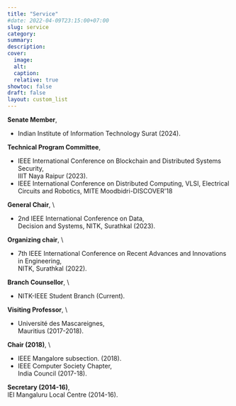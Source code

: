 ```yaml
---
title: "Service"
#date: 2022-04-09T23:15:00+07:00
slug: service
category:
summary:
description: 
cover:
  image:
  alt:
  caption: 
  relative: true
showtoc: false
draft: false
layout: custom_list
---
```

  **Senate Member**, 
 - Indian Institute of Information Technology Surat (2024).
   
  **Technical Program Committee**, 
 - IEEE International Conference on Blockchain and Distributed Systems Security,  \
 IIIT Naya Raipur (2023).
 - IEEE International Conference on Distributed Computing, VLSI, Electrical Circuits and Robotics, MITE Moodbidri-DISCOVER'18
   
  **General Chair**,  \
 - 2nd IEEE International Conference on Data,   \
 Decision and Systems, NITK, Surathkal (2023).
 
  **Organizing chair**, \
 - 7th IEEE International Conference on Recent Advances and Innovations in Engineering,   \
 NITK, Surathkal (2022).

  **Branch Counsellor**,  \
  - NITK-IEEE Student Branch (Current).
    
  **Visiting Professor**, \
-  Université des Mascareignes,   \
 Mauritius (2017-2018).

  **Chair (2018)**,   \
 - IEEE Mangalore subsection. (2018).
 - IEEE Computer Society Chapter,  \
 India Council (2017-18).

  **Secretary (2014-16)**,  \
  IEI Mangaluru Local Centre (2014-16).      

